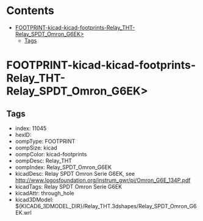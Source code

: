 



Contents
========

* [FOOTPRINT-kicad-kicad-footprints-Relay_THT-Relay_SPDT_Omron_G6EK>](#footprint-kicad-kicad-footprints-relay_tht-relay_spdt_omron_g6ek)
	* [Tags](#tags)

# FOOTPRINT-kicad-kicad-footprints-Relay_THT-Relay_SPDT_Omron_G6EK>

## Tags

- index: 11045
- hexID: 
- oompType: FOOTPRINT
- oompSize: kicad
- oompColor: kicad-footprints
- oompDesc: Relay_THT
- oompIndex: Relay_SPDT_Omron_G6EK
- kicadDesc: Relay SPDT Omron Serie G6EK, see http://www.logosfoundation.org/instrum_gwr/pi/Omron_G6E_134P.pdf
- kicadTags: Relay SPDT Omron Serie G6EK
- kicadAttr: through_hole
- kicad3DModel: ${KICAD6_3DMODEL_DIR}/Relay_THT.3dshapes/Relay_SPDT_Omron_G6EK.wrl
